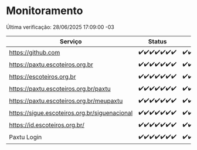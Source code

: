 # Monitoramento

Última verificação: 28/06/2025 17:09:00 -03

|Serviço|Status|Últimas 24h|
|---|---|---|
|https://github.com|<span title="2025-06-21: OK=23">✔️</span><span title="2025-06-22: OK=23">✔️</span><span title="2025-06-23: OK=23">✔️</span><span title="2025-06-24: OK=23">✔️</span><span title="2025-06-25: OK=23">✔️</span><span title="2025-06-26: OK=23">✔️</span><span title="2025-06-27: OK=19">✔️</span>|<span title="27/06/2025 17:10:00 -03 : 200">✔️</span><span title="27/06/2025 18:08:00 -03 : 200">✔️</span><span title="27/06/2025 19:09:00 -03 : 200">✔️</span><span title="27/06/2025 20:09:00 -03 : 200">✔️</span><span title="27/06/2025 21:47:00 -03 : 200">✔️</span><span title="27/06/2025 23:28:00 -03 : 200">✔️</span><span title="28/06/2025 00:38:00 -03 : 200">✔️</span><span title="28/06/2025 01:13:00 -03 : 200">✔️</span><span title="28/06/2025 02:10:00 -03 : 200">✔️</span><span title="28/06/2025 03:13:00 -03 : 200">✔️</span><span title="28/06/2025 04:08:00 -03 : 200">✔️</span><span title="28/06/2025 05:11:00 -03 : 200">✔️</span><span title="28/06/2025 06:09:00 -03 : 200">✔️</span><span title="28/06/2025 07:09:00 -03 : 200">✔️</span><span title="28/06/2025 08:07:00 -03 : 200">✔️</span><span title="28/06/2025 09:16:00 -03 : 200">✔️</span><span title="28/06/2025 10:19:00 -03 : 200">✔️</span><span title="28/06/2025 11:08:00 -03 : 200">✔️</span><span title="28/06/2025 12:08:00 -03 : 200">✔️</span><span title="28/06/2025 13:10:00 -03 : 200">✔️</span><span title="28/06/2025 14:07:00 -03 : 200">✔️</span><span title="28/06/2025 15:12:00 -03 : 200">✔️</span><span title="28/06/2025 16:06:00 -03 : 200">✔️</span><span title="28/06/2025 17:09:00 -03 : 200">✔️</span>|
|https://paxtu.escoteiros.org.br|<span title="2025-06-21: OK=23">✔️</span><span title="2025-06-22: OK=23">✔️</span><span title="2025-06-23: OK=23">✔️</span><span title="2025-06-24: OK=23">✔️</span><span title="2025-06-25: OK=23">✔️</span><span title="2025-06-26: OK=23">✔️</span><span title="2025-06-27: OK=19">✔️</span>|<span title="27/06/2025 17:10:00 -03 : 200">✔️</span><span title="27/06/2025 18:08:00 -03 : 200">✔️</span><span title="27/06/2025 19:09:00 -03 : 200">✔️</span><span title="27/06/2025 20:09:00 -03 : 200">✔️</span><span title="27/06/2025 21:47:00 -03 : 200">✔️</span><span title="27/06/2025 23:28:00 -03 : 200">✔️</span><span title="28/06/2025 00:38:00 -03 : 200">✔️</span><span title="28/06/2025 01:13:00 -03 : 200">✔️</span><span title="28/06/2025 02:10:00 -03 : 200">✔️</span><span title="28/06/2025 03:13:00 -03 : 200">✔️</span><span title="28/06/2025 04:08:00 -03 : 200">✔️</span><span title="28/06/2025 05:11:00 -03 : 200">✔️</span><span title="28/06/2025 06:09:00 -03 : 200">✔️</span><span title="28/06/2025 07:09:00 -03 : 200">✔️</span><span title="28/06/2025 08:07:00 -03 : 200">✔️</span><span title="28/06/2025 09:16:00 -03 : 200">✔️</span><span title="28/06/2025 10:19:00 -03 : 200">✔️</span><span title="28/06/2025 11:08:00 -03 : 200">✔️</span><span title="28/06/2025 12:08:00 -03 : 200">✔️</span><span title="28/06/2025 13:10:00 -03 : 200">✔️</span><span title="28/06/2025 14:07:00 -03 : 200">✔️</span><span title="28/06/2025 15:12:00 -03 : 200">✔️</span><span title="28/06/2025 16:06:00 -03 : 200">✔️</span><span title="28/06/2025 17:09:00 -03 : 200">✔️</span>|
|https://escoteiros.org.br|<span title="2025-06-21: OK=23">✔️</span><span title="2025-06-22: OK=23">✔️</span><span title="2025-06-23: OK=23">✔️</span><span title="2025-06-24: OK=23">✔️</span><span title="2025-06-25: OK=23">✔️</span><span title="2025-06-26: OK=23">✔️</span><span title="2025-06-27: OK=19">✔️</span>|<span title="27/06/2025 17:10:00 -03 : 200">✔️</span><span title="27/06/2025 18:08:00 -03 : 200">✔️</span><span title="27/06/2025 19:09:00 -03 : 200">✔️</span><span title="27/06/2025 20:09:00 -03 : 200">✔️</span><span title="27/06/2025 21:47:00 -03 : 200">✔️</span><span title="27/06/2025 23:28:00 -03 : 200">✔️</span><span title="28/06/2025 00:38:00 -03 : 200">✔️</span><span title="28/06/2025 01:13:00 -03 : 200">✔️</span><span title="28/06/2025 02:10:00 -03 : 200">✔️</span><span title="28/06/2025 03:13:00 -03 : 200">✔️</span><span title="28/06/2025 04:08:00 -03 : 200">✔️</span><span title="28/06/2025 05:11:00 -03 : 200">✔️</span><span title="28/06/2025 06:09:00 -03 : 200">✔️</span><span title="28/06/2025 07:09:00 -03 : 200">✔️</span><span title="28/06/2025 08:07:00 -03 : 200">✔️</span><span title="28/06/2025 09:16:00 -03 : 200">✔️</span><span title="28/06/2025 10:19:00 -03 : 200">✔️</span><span title="28/06/2025 11:08:00 -03 : 200">✔️</span><span title="28/06/2025 12:08:00 -03 : 200">✔️</span><span title="28/06/2025 13:10:00 -03 : 200">✔️</span><span title="28/06/2025 14:07:00 -03 : 200">✔️</span><span title="28/06/2025 15:12:00 -03 : 200">✔️</span><span title="28/06/2025 16:06:00 -03 : 200">✔️</span><span title="28/06/2025 17:09:00 -03 : 200">✔️</span>|
|https://paxtu.escoteiros.org.br/paxtu|<span title="2025-06-21: OK=23">✔️</span><span title="2025-06-22: OK=23">✔️</span><span title="2025-06-23: OK=23">✔️</span><span title="2025-06-24: OK=23">✔️</span><span title="2025-06-25: OK=23">✔️</span><span title="2025-06-26: OK=23">✔️</span><span title="2025-06-27: OK=19">✔️</span>|<span title="27/06/2025 17:10:00 -03 : 200">✔️</span><span title="27/06/2025 18:08:00 -03 : 200">✔️</span><span title="27/06/2025 19:09:00 -03 : 200">✔️</span><span title="27/06/2025 20:09:00 -03 : 200">✔️</span><span title="27/06/2025 21:47:00 -03 : 200">✔️</span><span title="27/06/2025 23:28:00 -03 : 200">✔️</span><span title="28/06/2025 00:38:00 -03 : 200">✔️</span><span title="28/06/2025 01:13:00 -03 : 200">✔️</span><span title="28/06/2025 02:10:00 -03 : 200">✔️</span><span title="28/06/2025 03:13:00 -03 : 200">✔️</span><span title="28/06/2025 04:08:00 -03 : 200">✔️</span><span title="28/06/2025 05:11:00 -03 : 200">✔️</span><span title="28/06/2025 06:09:00 -03 : 200">✔️</span><span title="28/06/2025 07:09:00 -03 : 200">✔️</span><span title="28/06/2025 08:07:00 -03 : 200">✔️</span><span title="28/06/2025 09:16:00 -03 : 200">✔️</span><span title="28/06/2025 10:19:00 -03 : 200">✔️</span><span title="28/06/2025 11:08:00 -03 : 200">✔️</span><span title="28/06/2025 12:08:00 -03 : 200">✔️</span><span title="28/06/2025 13:10:00 -03 : 200">✔️</span><span title="28/06/2025 14:07:00 -03 : 200">✔️</span><span title="28/06/2025 15:12:00 -03 : 200">✔️</span><span title="28/06/2025 16:06:00 -03 : 200">✔️</span><span title="28/06/2025 17:09:00 -03 : 200">✔️</span>|
|https://paxtu.escoteiros.org.br/meupaxtu|<span title="2025-06-21: OK=23">✔️</span><span title="2025-06-22: OK=23">✔️</span><span title="2025-06-23: OK=23">✔️</span><span title="2025-06-24: OK=23">✔️</span><span title="2025-06-25: OK=23">✔️</span><span title="2025-06-26: OK=23">✔️</span><span title="2025-06-27: OK=19">✔️</span>|<span title="27/06/2025 17:10:00 -03 : 200">✔️</span><span title="27/06/2025 18:08:00 -03 : 200">✔️</span><span title="27/06/2025 19:09:00 -03 : 200">✔️</span><span title="27/06/2025 20:09:00 -03 : 200">✔️</span><span title="27/06/2025 21:47:00 -03 : 200">✔️</span><span title="27/06/2025 23:28:00 -03 : 200">✔️</span><span title="28/06/2025 00:38:00 -03 : 200">✔️</span><span title="28/06/2025 01:13:00 -03 : 200">✔️</span><span title="28/06/2025 02:10:00 -03 : 200">✔️</span><span title="28/06/2025 03:13:00 -03 : 200">✔️</span><span title="28/06/2025 04:08:00 -03 : 200">✔️</span><span title="28/06/2025 05:11:00 -03 : 200">✔️</span><span title="28/06/2025 06:09:00 -03 : 200">✔️</span><span title="28/06/2025 07:09:00 -03 : 200">✔️</span><span title="28/06/2025 08:07:00 -03 : 200">✔️</span><span title="28/06/2025 09:16:00 -03 : 200">✔️</span><span title="28/06/2025 10:19:00 -03 : 200">✔️</span><span title="28/06/2025 11:08:00 -03 : 200">✔️</span><span title="28/06/2025 12:08:00 -03 : 200">✔️</span><span title="28/06/2025 13:10:00 -03 : 200">✔️</span><span title="28/06/2025 14:07:00 -03 : 200">✔️</span><span title="28/06/2025 15:12:00 -03 : 200">✔️</span><span title="28/06/2025 16:06:00 -03 : 200">✔️</span><span title="28/06/2025 17:09:00 -03 : 200">✔️</span>|
|https://sigue.escoteiros.org.br/siguenacional|<span title="2025-06-21: OK=23">✔️</span><span title="2025-06-22: OK=23">✔️</span><span title="2025-06-23: OK=23">✔️</span><span title="2025-06-24: OK=23">✔️</span><span title="2025-06-25: OK=23">✔️</span><span title="2025-06-26: OK=23">✔️</span><span title="2025-06-27: OK=19">✔️</span>|<span title="27/06/2025 17:10:00 -03 : 200">✔️</span><span title="27/06/2025 18:08:00 -03 : 200">✔️</span><span title="27/06/2025 19:09:00 -03 : 200">✔️</span><span title="27/06/2025 20:09:00 -03 : 200">✔️</span><span title="27/06/2025 21:47:00 -03 : 200">✔️</span><span title="27/06/2025 23:28:00 -03 : 200">✔️</span><span title="28/06/2025 00:38:00 -03 : 200">✔️</span><span title="28/06/2025 01:13:00 -03 : 200">✔️</span><span title="28/06/2025 02:10:00 -03 : 200">✔️</span><span title="28/06/2025 03:13:00 -03 : 200">✔️</span><span title="28/06/2025 04:08:00 -03 : 200">✔️</span><span title="28/06/2025 05:11:00 -03 : 200">✔️</span><span title="28/06/2025 06:09:00 -03 : 200">✔️</span><span title="28/06/2025 07:09:00 -03 : 200">✔️</span><span title="28/06/2025 08:07:00 -03 : 200">✔️</span><span title="28/06/2025 09:16:00 -03 : 200">✔️</span><span title="28/06/2025 10:19:00 -03 : 200">✔️</span><span title="28/06/2025 11:08:00 -03 : 200">✔️</span><span title="28/06/2025 12:08:00 -03 : 200">✔️</span><span title="28/06/2025 13:10:00 -03 : 200">✔️</span><span title="28/06/2025 14:07:00 -03 : 200">✔️</span><span title="28/06/2025 15:12:00 -03 : 200">✔️</span><span title="28/06/2025 16:06:00 -03 : 200">✔️</span><span title="28/06/2025 17:09:00 -03 : 200">✔️</span>|
|https://id.escoteiros.org.br/|<span title="2025-06-21: OK=23">✔️</span><span title="2025-06-22: OK=23">✔️</span><span title="2025-06-23: OK=23">✔️</span><span title="2025-06-24: OK=23">✔️</span><span title="2025-06-25: OK=23">✔️</span><span title="2025-06-26: OK=23">✔️</span><span title="2025-06-27: OK=19">✔️</span>|<span title="27/06/2025 17:10:00 -03 : 200">✔️</span><span title="27/06/2025 18:08:00 -03 : 200">✔️</span><span title="27/06/2025 19:09:00 -03 : 200">✔️</span><span title="27/06/2025 20:09:00 -03 : 200">✔️</span><span title="27/06/2025 21:47:00 -03 : 200">✔️</span><span title="27/06/2025 23:28:00 -03 : 200">✔️</span><span title="28/06/2025 00:38:00 -03 : 200">✔️</span><span title="28/06/2025 01:13:00 -03 : 200">✔️</span><span title="28/06/2025 02:10:00 -03 : 200">✔️</span><span title="28/06/2025 03:13:00 -03 : 200">✔️</span><span title="28/06/2025 04:08:00 -03 : 200">✔️</span><span title="28/06/2025 05:11:00 -03 : 200">✔️</span><span title="28/06/2025 06:09:00 -03 : 200">✔️</span><span title="28/06/2025 07:09:00 -03 : 200">✔️</span><span title="28/06/2025 08:07:00 -03 : 200">✔️</span><span title="28/06/2025 09:16:00 -03 : 200">✔️</span><span title="28/06/2025 10:19:00 -03 : 200">✔️</span><span title="28/06/2025 11:08:00 -03 : 200">✔️</span><span title="28/06/2025 12:08:00 -03 : 200">✔️</span><span title="28/06/2025 13:10:00 -03 : 200">✔️</span><span title="28/06/2025 14:07:00 -03 : 200">✔️</span><span title="28/06/2025 15:12:00 -03 : 200">✔️</span><span title="28/06/2025 16:06:00 -03 : 200">✔️</span><span title="28/06/2025 17:09:00 -03 : 200">✔️</span>|
|Paxtu Login|<span title="2025-06-21: OK=23">✔️</span><span title="2025-06-22: OK=23">✔️</span><span title="2025-06-23: OK=23">✔️</span><span title="2025-06-24: OK=23">✔️</span><span title="2025-06-25: OK=23">✔️</span><span title="2025-06-26: OK=23">✔️</span><span title="2025-06-27: OK=19">✔️</span>|<span title="27/06/2025 17:10:00 -03 : 200">✔️</span><span title="27/06/2025 18:08:00 -03 : 200">✔️</span><span title="27/06/2025 19:09:00 -03 : 200">✔️</span><span title="27/06/2025 20:09:00 -03 : 200">✔️</span><span title="27/06/2025 21:47:00 -03 : 200">✔️</span><span title="27/06/2025 23:28:00 -03 : 200">✔️</span><span title="28/06/2025 00:38:00 -03 : 200">✔️</span><span title="28/06/2025 01:13:00 -03 : 200">✔️</span><span title="28/06/2025 02:10:00 -03 : 200">✔️</span><span title="28/06/2025 03:13:00 -03 : 200">✔️</span><span title="28/06/2025 04:08:00 -03 : 200">✔️</span><span title="28/06/2025 05:11:00 -03 : 200">✔️</span><span title="28/06/2025 06:09:00 -03 : 200">✔️</span><span title="28/06/2025 07:09:00 -03 : 200">✔️</span><span title="28/06/2025 08:07:00 -03 : 200">✔️</span><span title="28/06/2025 09:16:00 -03 : 200">✔️</span><span title="28/06/2025 10:19:00 -03 : 200">✔️</span><span title="28/06/2025 11:08:00 -03 : 200">✔️</span><span title="28/06/2025 12:08:00 -03 : 200">✔️</span><span title="28/06/2025 13:10:00 -03 : 200">✔️</span><span title="28/06/2025 14:07:00 -03 : 200">✔️</span><span title="28/06/2025 15:12:00 -03 : 200">✔️</span><span title="28/06/2025 16:06:00 -03 : 200">✔️</span><span title="28/06/2025 17:09:00 -03 : 200">✔️</span>|
